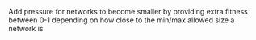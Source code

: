 Add pressure for networks to become smaller by providing extra fitness between 0-1 depending on how close to the min/max allowed size a network is
